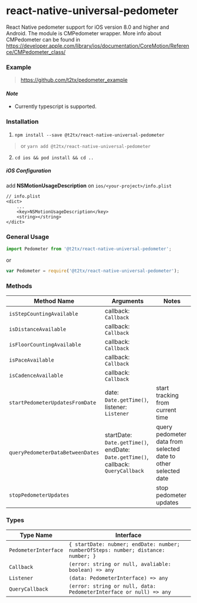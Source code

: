 # react-native-universal-pedometer

React Native pedometer support for iOS version 8.0 and higher and Android. The module is CMPedometer wrapper. More info about CMPedometer can be found in https://developer.apple.com/library/ios/documentation/CoreMotion/Reference/CMPedometer_class/

### Example

> https://github.com/t2tx/pedometer_example

#### _Note_

- Currently typescript is supported.

### Installation

1. `npm install --save @t2tx/react-native-universal-pedometer`

> or `yarn add @t2tx/react-native-universal-pedometer`

2. `cd ios && pod install && cd ..`

##### iOS Configuration

add **NSMotionUsageDescription** on `ios/<your-project>/info.plist`

```
// info.plist
<dict>
	...
	<key>NSMotionUsageDescription</key>
	<string></string>
</dict>
```

### General Usage

```js
import Pedometer from '@t2tx/react-native-universal-pedometer';
```

or

```js
var Pedometer = require('@t2tx/react-native-universal-pedometer');
```

### Methods

| Method Name                      | Arguments                                                    | Notes                                                        |
| -------------------------------- | ------------------------------------------------------------ | ------------------------------------------------------------ |
| `isStepCountingAvailable`        | callback: `Callback`                                         |                                                              |
| `isDistanceAvailable`            | callback: `Callback`                                         |                                                              |
| `isFloorCountingAvailable`       | callback: `Callback`                                         |                                                              |
| `isPaceAvailable`                | callback: `Callback`                                         |                                                              |
| `isCadenceAvailable`             | callback: `Callback`                                         |                                                              |
| `startPedometerUpdatesFromDate`  | date: `Date.getTime()`, listener: `Listener`                 | start tracking from current time                             |
| `queryPedometerDataBetweenDates` | startDate: `Date.getTime()`, endDate: `Date.getTime()`, callback: `QueryCallback` | query pedometer data from selected date to other selected date |
| `stopPedometerUpdates`           |                                                              | stop pedometer updates                                       |

### Types

| Type Name                 | Interface                                                    |
| ------------------------- | ------------------------------------------------------------ |
| `PedometerInterface`      | `{ startDate: nubmer; endDate: number; numberOfSteps: number; distance: number; }` |
| `Callback`                | `(error: string or null, avaliable: boolean) => any`         |
| `Listener`                | `(data: PedometerInterface) => any` |
| `QueryCallback`                | `(error: string or null, data: PedometerInterface or null) => any` |

